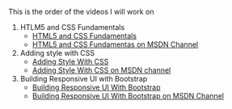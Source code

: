 This is the order of the videos I will work on
<ol>
   <li> HTLM5 and CSS Fundamentals
      <ul>
         <li><a href='https://www.youtube.com/watch?v=4Oggpc9gl5g' target="_blank">HTML5 and CSS Fundamentals</a> </li>
         <li><a href="https://channel9.msdn.com/Series/HTML5-CSS3-Fundamentals-Development-for-Absolute-Beginners" target="_blank">HTML5 and CSS Fundamentas on MSDN Channel</a></li>
      </ul>
   </li>
   
   <li>Adding style with CSS
      <ul>
         <li><a href="https://www.youtube.com/watch?v=Vafp5xr_bxk" target="_blank"> Adding Style With CSS</a></li>
         <li><a href="https://channel9.msdn.com/Series/Adding-Style-with-CSS" target="_blank"> Adding Style With CSS on MSDN channel</a></li>
      </ul>   
   </li>

   <li>Building Responsive UI with Bootstrap
      <ul>
         <li><a href="https://www.youtube.com/watch?v=59cIRELecI0" target="_blank">Building Responsive UI With Bootstrap</a></li>
         <li><a href="https://channel9.msdn.com/Series/Building-Responsive-UI-with-Bootstrap" target="_blank"> Building Responsive UI With Bootstrap on MSDN Channel</a></li>
      </ul>
   </li>
